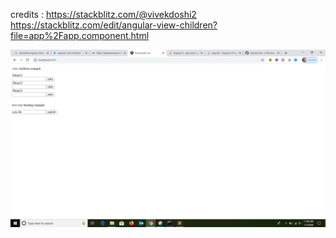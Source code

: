 credits : 
https://stackblitz.com/@vivekdoshi2
https://stackblitz.com/edit/angular-view-children?file=app%2Fapp.component.html


![](https://github.com/mithunkumarc/angular/blob/master/view-children/view_children.png)
